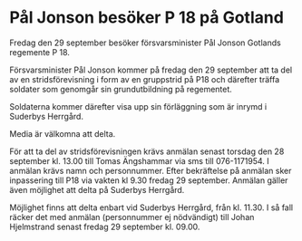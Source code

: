 # Pål Jonson besöker P 18 på Gotland

Fredag den 29 september besöker försvarsminister Pål Jonson Gotlands regemente P 18.

Försvarsminister Pål Jonson kommer på fredag den 29 september att ta del av en stridsförevisning i form av en gruppstrid på P18 och därefter träffa soldater som genomgår sin grundutbildning på regementet.

Soldaterna kommer därefter visa upp sin förläggning som är inrymd i Suderbys Herrgård.

Media är välkomna att delta.

För att ta del av stridsförevisningen krävs anmälan senast torsdag den 28 september kl. 13.00 till Tomas Ängshammar via sms till 076-1171954. I anmälan krävs namn och personnummer. Efter bekräftelse på anmälan sker inpassering till P18 via vakten kl 9.30 fredag 29 september. Anmälan gäller även möjlighet att delta på Suderbys Herrgård.

Möjlighet finns att delta enbart vid Suderbys Herrgård, från kl. 11.30. I så fall räcker det med anmälan (personnummer ej nödvändigt) till Johan Hjelmstrand senast fredag 29 september kl. 09.00.
